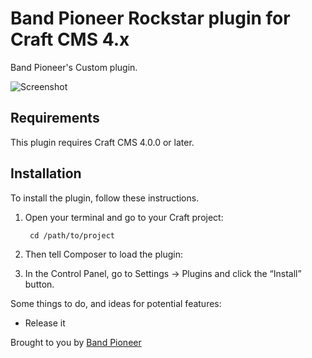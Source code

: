 # Band Pioneer Rockstar plugin for Craft CMS 4.x

Band Pioneer's Custom plugin.

![Screenshot](resources/img/plugin-logo.png)

## Requirements

This plugin requires Craft CMS 4.0.0 or later.

## Installation

To install the plugin, follow these instructions.

1. Open your terminal and go to your Craft project:

        cd /path/to/project

2. Then tell Composer to load the plugin:


3. In the Control Panel, go to Settings → Plugins and click the “Install” button.


Some things to do, and ideas for potential features:

* Release it

Brought to you by [Band Pioneer](https://bandpioneer.com)
